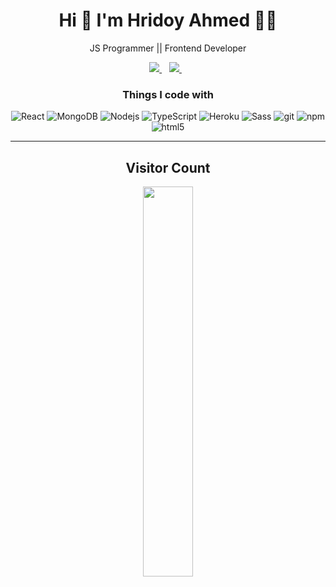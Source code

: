 <h1 align='center'>
  Hi 👋 I'm Hridoy Ahmed 👨‍💻
</h1>

<p align='center'>
  JS Programmer || Frontend Developer
</p>

<p align='center'>
  
  <a href="https://www.linkedin.com/in/hridoy-ahmed-48a67a143/?lipi=urn%3Ali%3Apage%3Ad_flagship3_feed%3Bvm2kI%2BY9SXejBHm64NwYcg%3D%3D">
    <img src="https://img.shields.io/badge/linkedin-%230077B5.svg?&style=for-the-badge&logo=linkedin&logoColor=white" />
  </a>&nbsp;&nbsp;
  <a href="https://hridoy-ahmed-314da.web.app/">
    <img src="https://i.ibb.co/8NGfDf1/portfolio-plus-banking-software-vector-logo.png" />        
  </a>&nbsp;&nbsp;
  
</p>

<div align="center">
<h3>Things I code with</h3>
<p>
  <img alt="React" src="https://img.shields.io/badge/-React-45b8d8?style=flat-square&logo=react&logoColor=white" />
 <img alt="MongoDB" src="https://img.shields.io/badge/-MongoDB-13aa52?style=flat-square&logo=mongodb&logoColor=white" />
  <img alt="Nodejs" src="https://img.shields.io/badge/-Nodejs-43853d?style=flat-square&logo=Node.js&logoColor=white" />
  <img alt="TypeScript" src="https://img.shields.io/badge/-TypeScript-007ACC?style=flat-square&logo=typescript&logoColor=white" />
  <img alt="Heroku" src="https://img.shields.io/badge/-Heroku-430098?style=flat-square&logo=heroku&logoColor=white" />
  <img alt="Sass" src="https://img.shields.io/badge/-Sass-CC6699?style=flat-square&logo=sass&logoColor=white" />
  <img alt="git" src="https://img.shields.io/badge/-Git-F05032?style=flat-square&logo=git&logoColor=white" />
  <img alt="npm" src="https://img.shields.io/badge/-NPM-CB3837?style=flat-square&logo=npm&logoColor=white" />
  <img alt="html5" src="https://img.shields.io/badge/-HTML5-E34F26?style=flat-square&logo=html5&logoColor=white" />
</p>
</div>

---

<h2 align="center">Visitor Count</h2>
<p align="center">
  <img align="center" alt="" width="40%" src="https://profile-counter.glitch.me/soykot2910/count.svg" />
</p>
